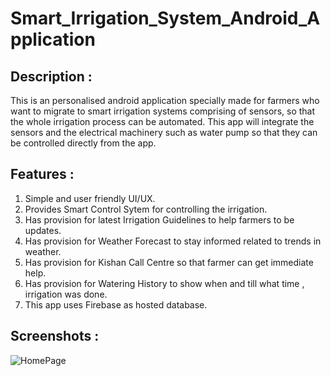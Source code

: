 # Smart_Irrigation_System_Android_Application
## Description : 
This is an personalised android application specially made for farmers who want to migrate to
smart irrigation systems comprising of sensors, so that the whole irrigation process can be automated.
This app will integrate the sensors and the electrical machinery such as water pump so that they can be
controlled directly from the app.
## Features :
1. Simple and user friendly UI/UX.
2. Provides Smart Control Sytem for controlling the irrigation.
3. Has provision for latest Irrigation Guidelines to help farmers to be updates.
4. Has provision for Weather Forecast to stay informed related to trends in weather.
5. Has provision for Kishan Call Centre so that farmer can get immediate help.
6. Has provision for Watering History to show when and till what time , irrigation was done.
7. This app uses Firebase as hosted database.
## Screenshots :
![HomePage](Smart_Irrigation_System_Android_Application/Screenshots/1)
